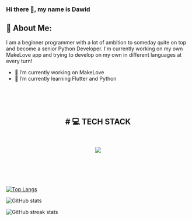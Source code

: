 ### Hi there 👋, my name is Dawid
## 💫 About Me:

I am a beginner programmer with a lot of ambition to someday quite on top and become a senior Python Developer. I'm currently working on my own MakeLove app and trying to develop on my own in different languages at every turn!

- 🔭 I’m currently working on MakeLove 
- 🌱 I’m currently learning Flutter and Python <br>
  #
  
<br> 

  # <h2 align="center"> # 💻 TECH STACK </h2>
  <br/>
  <p align="center">
  <a href="https://skillicons.dev">
    <img src="https://skillicons.dev/icons?i=js,php,sqlite,py,flutter,html,css,dart,vscode" />
  </a>
</p>

<br>

##

<br>


[![Top Langs](https://github-readme-stats.vercel.app/api/top-langs/?username=frazq)](https://github.com/anuraghazra/github-readme-stats)

![GitHub stats](https://github-readme-stats.vercel.app/api?username=frazq&show_icons=true)  

![GitHub streak stats](https://streak-stats.demolab.com/?user=frazq) 


